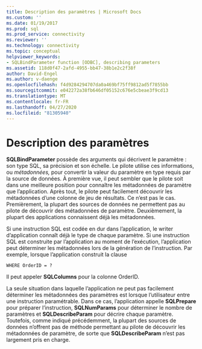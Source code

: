```yaml
---
title: Description des paramètres | Microsoft Docs
ms.custom: ''
ms.date: 01/19/2017
ms.prod: sql
ms.prod_service: connectivity
ms.reviewer: ''
ms.technology: connectivity
ms.topic: conceptual
helpviewer_keywords:
- SQLBindParameter function [ODBC], describing parameters
ms.assetid: 118d0f47-2afd-4955-bb47-38b1e2c2f38f
author: David-Engel
ms.author: v-daenge
ms.openlocfilehash: f4d9284294707da0a469bf75ff9812ad5f7855bb
ms.sourcegitcommit: e042272a38fb646df05152c676e5cbeae3f9cd13
ms.translationtype: MT
ms.contentlocale: fr-FR
ms.lasthandoff: 04/27/2020
ms.locfileid: "81305940"
---
```

# <a name="describing-parameters"></a>Description des paramètres
**SQLBindParameter** possède des arguments qui décrivent le paramètre : son type SQL, sa précision et son échelle. Le pilote utilise ces informations, ou *métadonnées,* pour convertir la valeur du paramètre en type requis par la source de données. À première vue, il peut sembler que le pilote soit dans une meilleure position pour connaître les métadonnées de paramètre que l’application. Après tout, le pilote peut facilement découvrir les métadonnées d’une colonne de jeu de résultats. Ce n’est pas le cas. Premièrement, la plupart des sources de données ne permettent pas au pilote de découvrir des métadonnées de paramètre. Deuxièmement, la plupart des applications connaissent déjà les métadonnées.  
  
 Si une instruction SQL est codée en dur dans l’application, le writer d’application connaît déjà le type de chaque paramètre. Si une instruction SQL est construite par l’application au moment de l’exécution, l’application peut déterminer les métadonnées lors de la génération de l’instruction. Par exemple, lorsque l’application construit la clause  
  
```  
WHERE OrderID = ?  
```  
  
 Il peut appeler **SQLColumns** pour la colonne OrderID.  
  
 La seule situation dans laquelle l’application ne peut pas facilement déterminer les métadonnées des paramètres est lorsque l’utilisateur entre une instruction paramétrable. Dans ce cas, l’application appelle **SQLPrepare** pour préparer l’instruction, **SQLNumParams** pour déterminer le nombre de paramètres et **SQLDescribeParam** pour décrire chaque paramètre. Toutefois, comme indiqué précédemment, la plupart des sources de données n’offrent pas de méthode permettant au pilote de découvrir les métadonnées de paramètre, de sorte que **SQLDescribeParam** n’est pas largement pris en charge.

